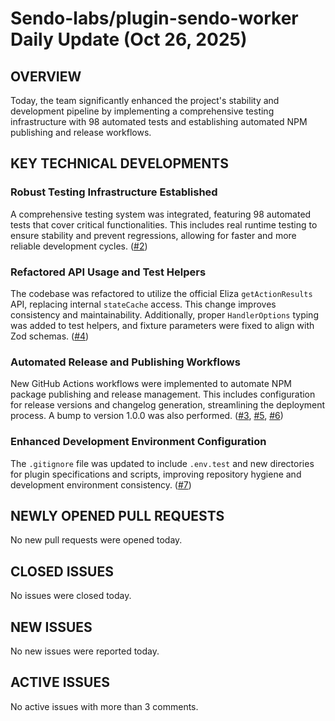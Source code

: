 # Sendo-labs/plugin-sendo-worker Daily Update (Oct 26, 2025)
## OVERVIEW 
Today, the team significantly enhanced the project's stability and development pipeline by implementing a comprehensive testing infrastructure with 98 automated tests and establishing automated NPM publishing and release workflows.

## KEY TECHNICAL DEVELOPMENTS

### Robust Testing Infrastructure Established
A comprehensive testing system was integrated, featuring 98 automated tests that cover critical functionalities. This includes real runtime testing to ensure stability and prevent regressions, allowing for faster and more reliable development cycles. ([#2](https://github.com/Sendo-labs/plugin-sendo-worker/pull/2))

### Refactored API Usage and Test Helpers
The codebase was refactored to utilize the official Eliza `getActionResults` API, replacing internal `stateCache` access. This change improves consistency and maintainability. Additionally, proper `HandlerOptions` typing was added to test helpers, and fixture parameters were fixed to align with Zod schemas. ([#4](https://github.com/Sendo-labs/plugin-sendo-worker/pull/4))

### Automated Release and Publishing Workflows
New GitHub Actions workflows were implemented to automate NPM package publishing and release management. This includes configuration for release versions and changelog generation, streamlining the deployment process. A bump to version 1.0.0 was also performed. ([#3](https://github.com/Sendo-labs/plugin-sendo-worker/pull/3), [#5](https://github.com/Sendo-labs/plugin-sendo-worker/pull/5), [#6](https://github.com/Sendo-labs/plugin-sendo-worker/pull/6))

### Enhanced Development Environment Configuration
The `.gitignore` file was updated to include `.env.test` and new directories for plugin specifications and scripts, improving repository hygiene and development environment consistency. ([#7](https://github.com/Sendo-labs/plugin-sendo-worker/pull/7))

## NEWLY OPENED PULL REQUESTS
No new pull requests were opened today.

## CLOSED ISSUES
No issues were closed today.

## NEW ISSUES
No new issues were reported today.

## ACTIVE ISSUES
No active issues with more than 3 comments.